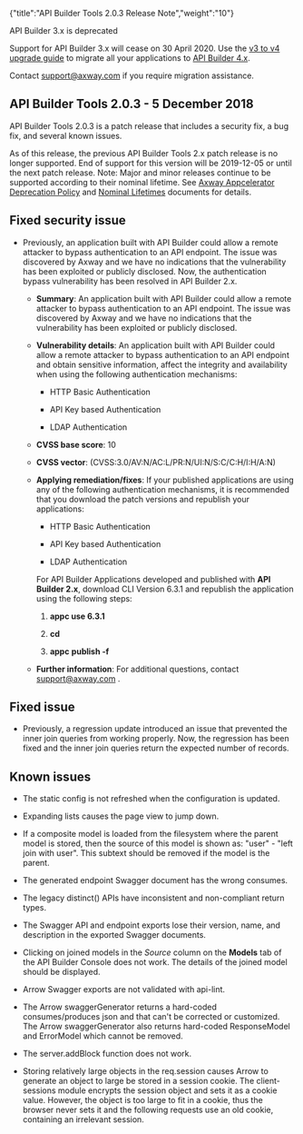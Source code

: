 {"title":"API Builder Tools 2.0.3 Release Note","weight":"10"}

API Builder 3.x is deprecated

Support for API Builder 3.x will cease on 30 April 2020. Use the [v3 to v4 upgrade guide](https://docs.axway.com/bundle/API_Builder_4x_allOS_en/page/api_builder_v3_to_v4_upgrade_guide.html) to migrate all your applications to [API Builder 4.x](https://docs.axway.com/bundle/API_Builder_4x_allOS_en/page/api_builder_getting_started_guide.html).

Contact [support@axway.com](mailto:support@axway.com) if you require migration assistance.

## API Builder Tools 2.0.3 - 5 December 2018

API Builder Tools 2.0.3 is a patch release that includes a security fix, a bug fix, and several known issues.

As of this release, the previous API Builder Tools 2.x patch release is no longer supported. End of support for this version will be 2019-12-05 or until the next patch release. Note: Major and minor releases continue to be supported according to their nominal lifetime. See [Axway Appcelerator Deprecation Policy](/docs/appc/AMPLIFY_Appcelerator_Services_Overview/Axway_Appcelerator_Deprecation_Policy/) and [Nominal Lifetimes](/docs/appc/AMPLIFY_Appcelerator_Services_Overview/Axway_Appcelerator_Product_Lifecycle/#NominalLifetimes) documents for details.

## Fixed security issue

* Previously, an application built with API Builder could allow a remote attacker to bypass authentication to an API endpoint. The issue was discovered by Axway and we have no indications that the vulnerability has been exploited or publicly disclosed. Now, the authentication bypass vulnerability has been resolved in API Builder 2.x.

  * **Summary**: An application built with API Builder could allow a remote attacker to bypass authentication to an API endpoint. The issue was discovered by Axway and we have no indications that the vulnerability has been exploited or publicly disclosed.

  * **Vulnerability details**: An application built with API Builder could allow a remote attacker to bypass authentication to an API endpoint and obtain sensitive information, affect the integrity and availability when using the following authentication mechanisms:

    * HTTP Basic Authentication

    * API Key based Authentication

    * LDAP Authentication

  * **CVSS base score**: 10

  * **CVSS vector**: (CVSS:3.0/AV:N/AC:L/PR:N/UI:N/S:C/C:H/I:H/A:N)

  * **Applying remediation/fixes**: If your published applications are using any of the following authentication mechanisms, it is recommended that you download the patch versions and republish your applications:

    * HTTP Basic Authentication

    * API Key based Authentication

    * LDAP Authentication


    For API Builder Applications developed and published with **API Builder 2.x**, download CLI Version 6.3.1 and republish the application using the following steps:

    1. **appc use 6.3.1**

    2. **cd <your project folder>**

    3. **appc** **publish -f**

  * **Further information**: For additional questions, contact [support@axway.com](mailto:support@axway.com) .


## Fixed issue

* Previously, a regression update introduced an issue that prevented the inner join queries from working properly. Now, the regression has been fixed and the inner join queries return the expected number of records.


## Known issues

* The static config is not refreshed when the configuration is updated.

* Expanding lists causes the page view to jump down.

* If a composite model is loaded from the filesystem where the parent model is stored, then the source of this model is shown as: "user" - "left join with user". This subtext should be removed if the model is the parent.

* The generated endpoint Swagger document has the wrong consumes.

* The legacy distinct() APIs have inconsistent and non-compliant return types.

* The Swagger API and endpoint exports lose their version, name, and description in the exported Swagger documents.

* Clicking on joined models in the _Source_ column on the **Models** tab of the API Builder Console does not work. The details of the joined model should be displayed.

* Arrow Swagger exports are not validated with api-lint.

* The Arrow swaggerGenerator returns a hard-coded consumes/produces json and that can't be corrected or customized. The Arrow swaggerGenerator also returns hard-coded ResponseModel and ErrorModel which cannot be removed.

* The server.addBlock function does not work.

* Storing relatively large objects in the req.session causes Arrow to generate an object to large be stored in a session cookie. The client-sessions module encrypts the session object and sets it as a cookie value. However, the object is too large to fit in a cookie, thus the browser never sets it and the following requests use an old cookie, containing an irrelevant session.
